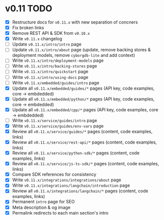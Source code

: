 # v0.11 TODO

- [X] Restructure docs for `v0.11.x` with new separation of concners
- [X] Fix broken links
- [X] Remove REST API & SDK from `v0.10.x`
- [X] Write `v0.11.x` changelog
- [ ] Update `v0.11.x/intro/intro` page
- [ ] Update `v0.11.x/intro/about` page (update, remove backing stores & deployment models, remove `cyborgdb-lite` and add context)
- [ ] Write `v0.11.x/intro/deployment-models` page
- [ ] Write `v0.11.x/intro/backing-stores` page
- [ ] Write `v0.11.x/intro/quickstart` page
- [ ] Write `v0.11.x/intro/using-docs` page
- [ ] Write `v0.11.x/embedded/guides/intro` page
- [X] Update all `v0.11.x/embedded/guides/*` pages (API key, code examples, core -> embdedded)
- [X] Update all `v0.11.x/embedded/python/*` pages (API key, code examples, core -> embdedded)
- [X] Update all `v0.11.x/embedded/cpp/*` pages (API key, code examples, core -> embdedded)
- [ ] Write `v0.11.x/service/guides/intro` page
- [X] Write `v0.11.x/service/guides/env-vars` page
- [X] Review all `v0.11.x/service/guides/*` pages (content, code examples, links)
- [X] Review all `v0.11.x/service/rest-api/*` pages (content, code examples, links)
- [X] Review all `v0.11.x/service/python-sdk/*` pages (content, code examples, links)
- [X] Review all `v0.11.x/service/js-ts-sdk/*` pages (content, code examples, links)
- [X] Compare SDK references for consistency
- [X] Write `v0.11.x/integrations/integrations/about` page
- [X] Write `v0.11.x/integrations/langchain/introduction` page
- [X] Review all `v0.11.x/integrations/langchain/*` pages (content, code examples, links)
- [X] Permanent `intro` page for SEO
- [X] Meta description & og image
- [X] Permalink redirects to each main section's intro